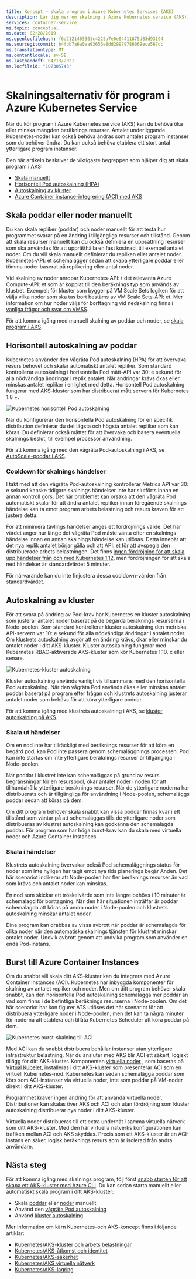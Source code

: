 ```yaml
---
title: Koncept – skala program i Azure Kubernetes Services (AKS)
description: Lär dig mer om skalning i Azure Kubernetes service (AKS), inklusive horisontell Pod-autoskalning, kluster autoskalning och Azure Container Instances anslutningen.
services: container-service
ms.topic: conceptual
ms.date: 02/28/2019
ms.openlocfilehash: f6d2121403361c4225a7e0e64411875d83d93194
ms.sourcegitcommit: b4fbb7a6a0aa93656e8dd29979786069eca567dc
ms.translationtype: MT
ms.contentlocale: sv-SE
ms.lasthandoff: 04/13/2021
ms.locfileid: "107305743"
---
```

# <a name="scaling-options-for-applications-in-azure-kubernetes-service-aks"></a>Skalningsalternativ för program i Azure Kubernetes Service

När du kör program i Azure Kubernetes service (AKS) kan du behöva öka eller minska mängden beräknings resurser. Antalet underliggande Kubernetes-noder kan också behöva ändras som antalet program instanser som du behöver ändra. Du kan också behöva etablera ett stort antal ytterligare program instanser.

Den här artikeln beskriver de viktigaste begreppen som hjälper dig att skala program i AKS:

- [Skala manuellt](#manually-scale-pods-or-nodes)
- [Horisontell Pod autoskalning (HPA)](#horizontal-pod-autoscaler)
- [Autoskalning av kluster](#cluster-autoscaler)
- [Azure Container instance-integrering (ACI) med AKS](#burst-to-azure-container-instances)

## <a name="manually-scale-pods-or-nodes"></a>Skala poddar eller noder manuellt

Du kan skala repliker (poddar) och noder manuellt för att testa hur programmet svarar på en ändring i tillgängliga resurser och tillstånd. Genom att skala resurser manuellt kan du också definiera en uppsättning resurser som ska användas för att upprätthålla en fast kostnad, till exempel antalet noder. Om du vill skala manuellt definierar du repliken eller antalet noder. Kubernetes-API: et schemalägger sedan att skapa ytterligare poddar eller tömma noder baserat på replikering eller antal noder.

Vid skalning av noder anropar Kubernetes-API: t det relevanta Azure Compute-API: et som är kopplat till den beräknings typ som används av klustret. Exempel: för kluster som bygger på VM Scale Sets logiken för att välja vilka noder som ska tas bort bestäms av VM Scale Sets-API: et. Mer information om hur noder väljs för borttagning vid nedskalning finns i [vanliga frågor och svar om VMSS](../virtual-machine-scale-sets/virtual-machine-scale-sets-faq.yml#if-i-reduce-my-scale-set-capacity-from-20-to-15--which-vms-are-removed-).

För att komma igång med manuell skalning av poddar och noder, se [skala program i AKS][aks-scale].

## <a name="horizontal-pod-autoscaler"></a>Horisontell autoskalning av poddar

Kubernetes använder den vågräta Pod autoskalning (HPA) för att övervaka resurs behovet och skalar automatiskt antalet repliker. Som standard kontrollerar autoskalning i horisontella Pod mått-API var 30: e sekund för alla nödvändiga ändringar i replik antalet. När ändringar krävs ökas eller minskas antalet repliker i enlighet med detta. Horisontell Pod autoskalning fungerar med AKS-kluster som har distribuerat mått servern för Kubernetes 1.8 +.

![Kubernetes horisontell Pod autoskalning](media/concepts-scale/horizontal-pod-autoscaling.png)

När du konfigurerar den horisontella Pod autoskalning för en specifik distribution definierar du det lägsta och högsta antalet repliker som kan köras. Du definierar också måttet för att övervaka och basera eventuella skalnings beslut, till exempel processor användning.

För att komma igång med den vågräta Pod-autoskalning i AKS, se [AutoScale-poddar i AKS][aks-hpa].

### <a name="cooldown-of-scaling-events"></a>Cooldown för skalnings händelser

I takt med att den vågräta Pod-autoskalning kontrollerar Metrics API var 30: e sekund kanske tidigare skalnings händelser inte har slutförts innan en annan kontroll görs. Det här problemet kan orsaka att den vågräta Pod automatiskt skalar för att ändra antalet repliker innan föregående skalnings händelse kan ta emot program arbets belastning och resurs kraven för att justera detta.

För att minimera tävlings händelser anges ett fördröjnings värde. Det här värdet anger hur länge det vågräta Pod måste vänta efter en skalnings händelse innan en annan skalnings händelse kan utlösas. Detta innebär att det nya replik antalet börjar gälla och att API: et för att avspegla den distribuerade arbets belastningen. Det finns [ingen fördröjning för att skala upp händelser från och med Kubernetes 1,12](https://kubernetes.io/docs/tasks/run-application/horizontal-pod-autoscale/#support-for-cooldown-delay), men fördröjningen för att skala ned händelser är standardvärdet 5 minuter.

För närvarande kan du inte finjustera dessa cooldown-värden från standardvärdet.

## <a name="cluster-autoscaler"></a>Autoskalning av kluster

För att svara på ändring av Pod-krav har Kubernetes en kluster autoskalning som justerar antalet noder baserat på de begärda beräknings resurserna i Node-poolen. Som standard kontrollerar kluster autoskalning den metriska API-servern var 10: e sekund för alla nödvändiga ändringar i antalet noder. Om klustrets autoskalning avgör att en ändring krävs, ökar eller minskar du antalet noder i ditt AKS-kluster. Kluster autoskalning fungerar med Kubernetes RBAC-aktiverade AKS-kluster som kör Kubernetes 1.10. x eller senare.

![Kubernetes-kluster autoskalning](media/concepts-scale/cluster-autoscaler.png)

Kluster autoskalning används vanligt vis tillsammans med den horisontella Pod autoskalning. När den vågräta Pod används ökas eller minskas antalet poddar baserat på program efter frågan och klustrets autoskalning justerar antalet noder som behövs för att köra ytterligare poddar.

För att komma igång med klustrets autoskalning i AKS, se [kluster autoskalning på AKS][aks-cluster-autoscaler].

### <a name="scale-out-events"></a>Skala ut händelser

Om en nod inte har tillräckligt med beräknings resurser för att köra en begärd pod, kan Pod inte passera genom schemaläggnings processen. Pod kan inte startas om inte ytterligare beräknings resurser är tillgängliga i Node-poolen.

När poddar i klustret inte kan schemaläggas på grund av resurs begränsningar för en resurspool, ökar antalet noder i noden för att tillhandahålla ytterligare beräknings resurser. När de ytterligare noderna har distribuerats och är tillgängliga för användning i Node-poolen, schemaläggs poddar sedan att köras på dem.

Om ditt program behöver skala snabbt kan vissa poddar finnas kvar i ett tillstånd som väntar på att schemaläggas tills de ytterligare noder som distribueras av klustret autoskalning kan godkänna den schemalagda poddar. För program som har höga burst-krav kan du skala med virtuella noder och Azure Container Instances.

### <a name="scale-in-events"></a>Skala i händelser

Klustrets autoskalning övervakar också Pod schemaläggnings status för noder som inte nyligen har tagit emot nya tids planerings begär Anden. Det här scenariot indikerar att Node-poolen har fler beräknings resurser än vad som krävs och antalet noder kan minskas.

En nod som skickar ett tröskelvärde som inte längre behövs i 10 minuter är schemalagd för borttagning. När den här situationen inträffar är poddar schemalagda att köras på andra noder i Node-poolen och klustrets autoskalning minskar antalet noder.

Dina program kan drabbas av vissa avbrott när poddar är schemalagda för olika noder när den automatiska skalnings tjänsten för klustret minskar antalet noder. Undvik avbrott genom att undvika program som använder en enda Pod-instans.

## <a name="burst-to-azure-container-instances"></a>Burst till Azure Container Instances

Om du snabbt vill skala ditt AKS-kluster kan du integrera med Azure Container Instances (ACI). Kubernetes har inbyggda komponenter för skalning av antalet repliker och noder. Men om ditt program behöver skala snabbt, kan den horisontella Pod autoskalning schemalägga mer poddar än vad som finns i de befintliga beräknings resurserna i Node-poolen. Om det här scenariot har kon figurer ATS utlöses det här scenariot för att distribuera ytterligare noder i Node-poolen, men det kan ta några minuter för noderna att etablera och tillåta Kubernetes Scheduler att köra poddar på dem.

![Kubernetes burst-skalning till ACI](media/concepts-scale/burst-scaling.png)

Med ACI kan du snabbt distribuera behållar instanser utan ytterligare infrastruktur belastning. När du ansluter med AKS blir ACI ett säkert, logiskt tillägg för ditt AKS-kluster. Komponenten [virtuella noder][virtual-nodes-cli] , som baseras på [Virtual Kubelet][virtual-kubelet], installeras i ditt AKS-kluster som presenterar ACI som en virtuell Kubernetes-nod. Kubernetes kan sedan schemalägga poddar som körs som ACI-instanser via virtuella noder, inte som poddar på VM-noder direkt i ditt AKS-kluster.

Programmet kräver ingen ändring för att använda virtuella noder. Distributioner kan skalas över AKS och ACI och utan fördröjning som kluster autoskalning distribuerar nya noder i ditt AKS-kluster.

Virtuella noder distribueras till ett extra undernät i samma virtuella nätverk som ditt AKS-kluster. Med den här virtuella nätverks konfigurationen kan trafiken mellan ACI och AKS skyddas. Precis som ett AKS-kluster är en ACI-instans en säker, logisk beräknings resurs som är isolerad från andra användare.

## <a name="next-steps"></a>Nästa steg

För att komma igång med skalnings program, följ först [snabb starten för att skapa ett AKS-kluster med Azure CLI][aks-quickstart]. Du kan sedan starta manuellt eller automatiskt skala program i ditt AKS-kluster:

- Skala [poddar][aks-manually-scale-pods] eller [noder][aks-manually-scale-nodes] manuellt
- Använd den [vågräta Pod autoskalning][aks-hpa]
- Använd [kluster autoskalning][aks-cluster-autoscaler]

Mer information om kärn Kubernetes-och AKS-koncept finns i följande artiklar:

- [Kubernetes/AKS-kluster och arbets belastningar][aks-concepts-clusters-workloads]
- [Kubernetes/AKS-åtkomst och identitet][aks-concepts-identity]
- [Kubernetes/AKS-säkerhet][aks-concepts-security]
- [Kubernetes/AKS virtuella nätverk][aks-concepts-network]
- [Kubernetes/AKS-lagring][aks-concepts-storage]

<!-- LINKS - external -->
[virtual-kubelet]: https://virtual-kubelet.io/

<!-- LINKS - internal -->
[aks-quickstart]: kubernetes-walkthrough.md
[aks-hpa]: tutorial-kubernetes-scale.md#autoscale-pods
[aks-scale]: tutorial-kubernetes-scale.md
[aks-manually-scale-pods]: tutorial-kubernetes-scale.md#manually-scale-pods
[aks-manually-scale-nodes]: tutorial-kubernetes-scale.md#manually-scale-aks-nodes
[aks-cluster-autoscaler]: ./cluster-autoscaler.md
[aks-concepts-clusters-workloads]: concepts-clusters-workloads.md
[aks-concepts-security]: concepts-security.md
[aks-concepts-storage]: concepts-storage.md
[aks-concepts-identity]: concepts-identity.md
[aks-concepts-network]: concepts-network.md
[virtual-nodes-cli]: virtual-nodes-cli.md
